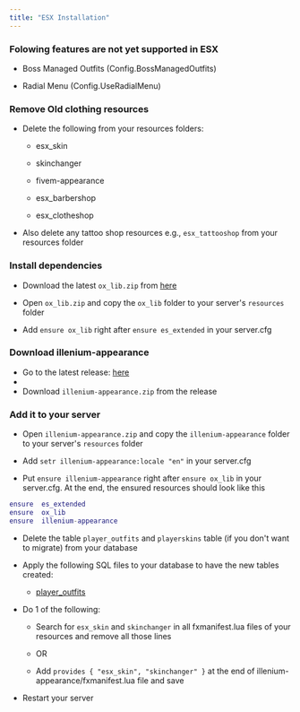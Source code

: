 ```yaml
---
title: "ESX Installation"
---
```


### Folowing features are not yet supported in ESX
- Boss Managed Outfits (Config.BossManagedOutfits)

- Radial Menu (Config.UseRadialMenu)

### Remove Old clothing resources
- Delete the following from your resources folders:

	- esx_skin

	- skinchanger

	- fivem-appearance

	- esx_barbershop

	- esx_clotheshop

- Also delete any tattoo shop resources e.g., `esx_tattooshop` from your resources folder

### Install dependencies
- Download the latest `ox_lib.zip` from [here](https://github.com/overextended/ox_lib/releases/latest)

- Open `ox_lib.zip` and copy the `ox_lib` folder to your server's `resources` folder

- Add `ensure ox_lib` right after `ensure es_extended` in your server.cfg

### Download illenium-appearance
- Go to the latest release: [here](https://github.com/iLLeniumStudios/illenium-appearance/releases/latest)
- 
- Download `illenium-appearance.zip` from the release

### Add it to your server
- Open `illenium-appearance.zip` and copy the `illenium-appearance` folder to your server's `resources` folder

- Add `setr illenium-appearance:locale "en"` in your server.cfg

- Put `ensure illenium-appearance` right after `ensure ox_lib` in your server.cfg. At the end, the ensured resources should look like this
```lua
ensure  es_extended
ensure  ox_lib
ensure  illenium-appearance
```
- Delete the table `player_outfits` and `playerskins` table (if you don't want to migrate) from your database

- Apply the following SQL files to your database to have the new tables created:

	- [player_outfits](https://github.com/iLLeniumStudios/illenium-appearance/blob/main/sql/player_outfits.sql)

- Do 1 of the following:

	- Search for `esx_skin` and `skinchanger` in all fxmanifest.lua files of your resources and remove all those lines

	- OR

	- Add `provides { "esx_skin", "skinchanger" }` at the end of illenium-appearance/fxmanifest.lua file and save

- Restart your server
